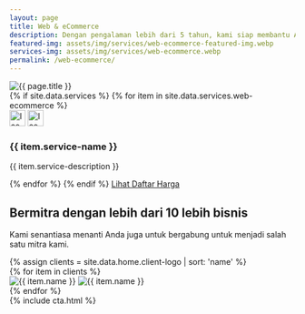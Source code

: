 ```yaml
---
layout: page
title: Web & eCommerce
description: Dengan pengalaman lebih dari 5 tahun, kami siap membantu Anda untuk membuat website yang powerful dan responsif untuk bisnis dan produk Anda.
featured-img: assets/img/services/web-ecommerce-featured-img.webp
services-img: assets/img/services/web-ecommerce.webp
permalink: /web-ecommerce/
---
```


<section class="container py-4 py-sm-5 my-md-2 my-lg-3 my-xl-4 my-xxl-5">
	<div class="row align-items-center py-4 py-xl-5 my-2">
		<div class="col-md-6 offset-xl-1 order-md-2 pb-2 mb-4 mb-md-0">
			<img class="rounded" src="{{ page.services-img | relative_url }}" alt="{{ page.title }}">
		</div>
		<div class="col-md-6 col-xl-5 order-md-1">
			<div class="pe-md-4 pe-xl-0">
				<div class="row row-cols-2">
					{% if site.data.services %}
						{% for item in site.data.services.web-ecommerce %}
						<div class="col mb-5">
							<div class="d-table bg-secondary rounded-1 p-2 mb-3">
								<img class="d-block d-dark-mode-none m-1" src="{{ item.service-icon-dark | relative_url }}" width="28" alt="Icon">
								<img class="d-none d-dark-mode-block m-1" src="{{ item.service-icon-light | relative_url  }}" width="28" alt="Icon">
							</div>
							<h3 class="h5 mb-2">{{ item.service-name }}</h3>
							<p class="fs-sm mb-0">{{ item.service-description }}</p>
						</div>
						{% endfor %}
					{% endif %}
					<a class="btn btn-outline-dark btn-lg mx-auto" href="/pricing/">Lihat Daftar Harga</a>
				</div>
			</div>
		</div>
	</div>
</section>
<section class="container py-4 py-sm-5 my-md-2 my-lg-3 my-xl-4 my-xxl-5">
	<h2 class="h1 text-center">Bermitra dengan lebih dari 10 lebih bisnis</h2>
	<p class="text-center pb-2 pb-sm-3">Kami senantiasa menanti Anda juga untuk bergabung untuk menjadi salah satu mitra kami.</p>
    {% assign clients = site.data.home.client-logo | sort: 'name' %}
	<div class="row row-cols-2 row-cols-md-4 g-2 g-md-4">
		{% for item in clients %}
		<div class="col">
			<img class="d-block d-dark-mode-none mx-auto mb-3" src="{{ item.logo-dark | relative_url }}" width="{{ item.width }}" alt="{{ item.name }}" data-bs-container="body" data-bs-toggle="popover" data-bs-placement="top" data-bs-trigger="hover" data-bs-content="{{ item.name }}">
			<img class="d-none d-dark-mode-block mx-auto mb-3" src="{{ item.logo-light | relative_url }}" width="{{ item.width }}" alt="{{ item.name }}" data-bs-container="body" data-bs-toggle="popover" data-bs-placement="top" data-bs-trigger="hover" data-bs-content="{{ item.name }}">
		</div>
		{% endfor %}
	</div>
</section>
{% include cta.html %}